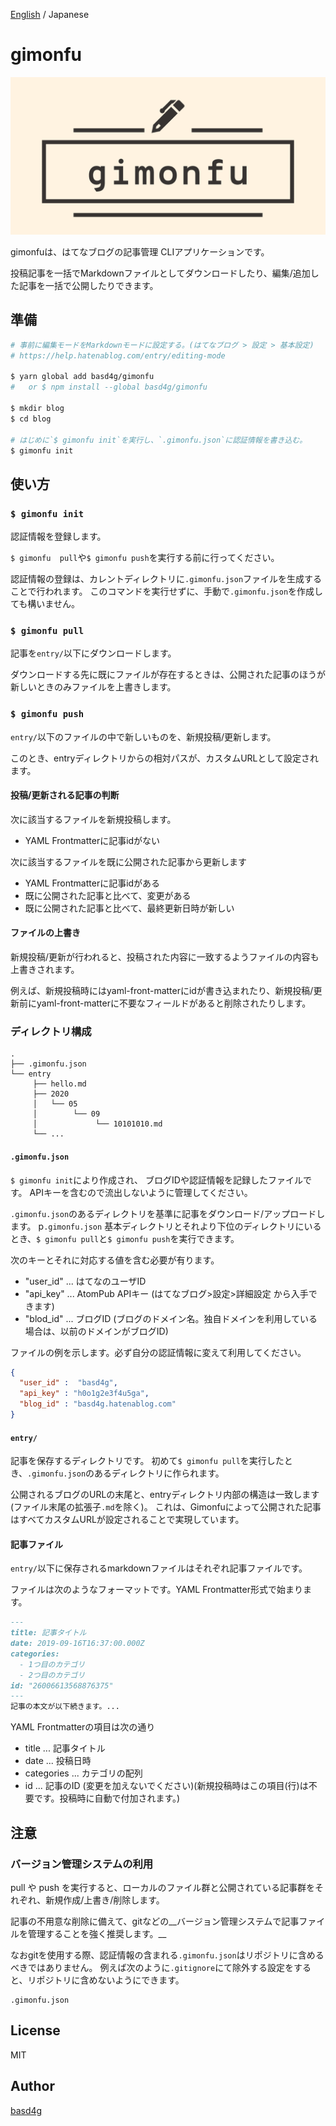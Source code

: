 [English](README.md) / Japanese

# gimonfu

![logo](logo.png)

gimonfuは、はてなブログの記事管理 CLIアプリケーションです。

投稿記事を一括でMarkdownファイルとしてダウンロードしたり、編集/追加した記事を一括で公開したりできます。

## 準備

```sh
# 事前に編集モードをMarkdownモードに設定する。(はてなブログ > 設定 > 基本設定)
# https://help.hatenablog.com/entry/editing-mode

$ yarn global add basd4g/gimonfu
#   or $ npm install --global basd4g/gimonfu

$ mkdir blog
$ cd blog

# はじめに`$ gimonfu init`を実行し、`.gimonfu.json`に認証情報を書き込む。
$ gimonfu init
```

## 使い方

### `$ gimonfu init`

認証情報を登録します。

`$ gimonfu  pull`や`$ gimonfu push`を実行する前に行ってください。

認証情報の登録は、カレントディレクトリに`.gimonfu.json`ファイルを生成することで行われます。
このコマンドを実行せずに、手動で`.gimonfu.json`を作成しても構いません。

### `$ gimonfu pull`

記事を`entry/`以下にダウンロードします。

ダウンロードする先に既にファイルが存在するときは、公開された記事のほうが新しいときのみファイルを上書きします。

### `$ gimonfu push`

`entry/`以下のファイルの中で新しいものを、新規投稿/更新します。

このとき、entryディレクトリからの相対パスが、カスタムURLとして設定されます。

#### 投稿/更新される記事の判断

次に該当するファイルを新規投稿します。

- YAML Frontmatterに記事idがない

次に該当するファイルを既に公開された記事から更新します

- YAML Frontmatterに記事idがある
- 既に公開された記事と比べて、変更がある
- 既に公開された記事と比べて、最終更新日時が新しい

#### ファイルの上書き

新規投稿/更新が行われると、投稿された内容に一致するようファイルの内容も上書きされます。

例えば、新規投稿時にはyaml-front-matterにidが書き込まれたり、新規投稿/更新前にyaml-front-matterに不要なフィールドがあると削除されたりします。

### ディレクトリ構成

```
.
├── .gimonfu.json
└── entry
     ├── hello.md
     ├── 2020
     │   └── 05
     │        └── 09
     │             └── 10101010.md
     └── ...
```

#### `.gimonfu.json`

`$ gimonfu init`により作成され、 ブログIDや認証情報を記録したファイルです。
APIキーを含むので流出しないように管理してください。

`.gimonfu.json`のあるディレクトリを基準に記事をダウンロード/アップロードします。
p`.gimonfu.json`
基本ディレクトリとそれより下位のディレクトリにいるとき、`$ gimonfu pull`と`$ gimonfu push`を実行できます。

次のキーとそれに対応する値を含む必要が有ります。

- "user_id" ...  はてなのユーザID
- "api_key" ...  AtomPub APIキー (はてなブログ>設定>詳細設定 から入手できます)
- "blod_id" ...  ブログID (ブログのドメイン名。独自ドメインを利用している場合は、以前のドメインがブログID)

ファイルの例を示します。必ず自分の認証情報に変えて利用してください。

```.gimonfu.json
{
  "user_id" :  "basd4g",
  "api_key" : "h0o1g2e3f4u5ga",
  "blog_id" : "basd4g.hatenablog.com"
}
```

#### `entry/`

記事を保存するディレクトリです。
初めて`$ gimonfu pull`を実行したとき、`.gimonfu.json`のあるディレクトリに作られます。

公開されるブログのURLの末尾と、entryディレクトリ内部の構造は一致します(ファイル末尾の拡張子`.md`を除く)。
これは、Gimonfuによって公開された記事はすべてカスタムURLが設定されることで実現しています。

#### 記事ファイル

`entry/`以下に保存されるmarkdownファイルはそれぞれ記事ファイルです。

ファイルは次のようなフォーマットです。YAML Frontmatter形式で始まります。

```md
---
title: 記事タイトル
date: 2019-09-16T16:37:00.000Z
categories:
  - 1つ目のカテゴリ
  - 2つ目のカテゴリ
id: "26006613568876375"
---
記事の本文が以下続きます。...
```

YAML Frontmatterの項目は次の通り

- title ... 記事タイトル
- date ... 投稿日時
- categories ... カテゴリの配列
- id ... 記事のID (変更を加えないでください)(新規投稿時はこの項目(行)は不要です。投稿時に自動で付加されます。)

## 注意

### バージョン管理システムの利用

pull や push を実行すると、ローカルのファイル群と公開されている記事群をそれぞれ、新規作成/上書き/削除します。

記事の不用意な削除に備えて、gitなどの__バージョン管理システムで記事ファイルを管理することを強く推奨します。__

なおgitを使用する際、認証情報の含まれる`.gimonfu.json`はリポジトリに含めるべきではありません。
例えば次のように`.gitignore`にて除外する設定をすると、リポジトリに含めないようにできます。

```.gitignore
.gimonfu.json
```

## License

MIT

## Author

[basd4g](https://github.com/basd4g)
